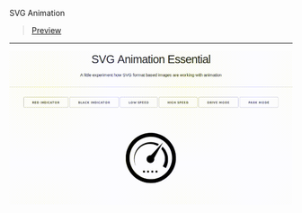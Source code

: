 SVG Animation
> [Preview](https://r4nd3l.github.io/SVGanimation/)
---

![SVGanimation](https://github.com/r4nd3l/SVGanimation/blob/master/img/sample.gif)

